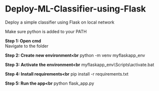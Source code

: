 # Deploy-ML-Classifier-using-Flask
Deploy a simple classifier using Flask on local network

Make sure python is added to your PATH</b>

<b>Step 1: Open cmd<br></b>
Navigate to the folder

<b>Step 2: Create new environment<br</b>
python -m venv myflaskapp_env

<b>Step 3: Activate the environment<br</b>
myflaskapp_env\Scripts\activate.bat

<b>Step 4: Install requirements<br</b>
pip install -r requirements.txt

<b>Step 5: Run the app<br</b>
python flask_app.py

